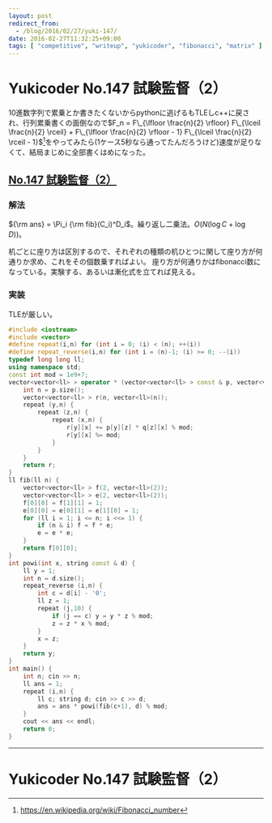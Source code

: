 ```yaml
---
layout: post
redirect_from:
  - /blog/2016/02/27/yuki-147/
date: 2016-02-27T11:32:25+09:00
tags: [ "competitive", "writeup", "yukicoder", "fibonacci", "matrix" ]
---
```


# Yukicoder No.147 試験監督（2）

$10$進数字列で累乗とか書きたくないからpythonに逃げるもTLEしc++に戻され、行列累乗書くの面倒なので$F_n = F\_{\lfloor \frac{n}{2} \rfloor} F\_{\lceil \frac{n}{2} \rceil} + F\_{\lfloor \frac{n}{2} \rfloor - 1} F\_{\lceil \frac{n}{2} \rceil - 1}$[^1]をやってみたら(1ケース5秒なら通ってたんだろうけど)速度が足りなくて、結局まじめに全部書くはめになった。

## [No.147 試験監督（2）](http://yukicoder.me/problems/370)

### 解法

${\rm ans} = \Pi_i {\rm fib}(C_i)^D_i$。繰り返し二乗法。$O(N (\log C + \log D))$。

机ごとに座り方は区別するので、それぞれの種類の机ひとつに関して座り方が何通りか求め、これをその個数乗すればよい。
座り方が何通りかはfibonacci数になっている。実験する、あるいは漸化式を立てれば見える。

### 実装

TLEが厳しい。

``` c++
#include <iostream>
#include <vector>
#define repeat(i,n) for (int i = 0; (i) < (n); ++(i))
#define repeat_reverse(i,n) for (int i = (n)-1; (i) >= 0; --(i))
typedef long long ll;
using namespace std;
const int mod = 1e9+7;
vector<vector<ll> > operator * (vector<vector<ll> > const & p, vector<vector<ll> > const & q) {
    int n = p.size();
    vector<vector<ll> > r(n, vector<ll>(n));
    repeat (y,n) {
        repeat (z,n) {
            repeat (x,n) {
                r[y][x] += p[y][z] * q[z][x] % mod;
                r[y][x] %= mod;
            }
        }
    }
    return r;
}
ll fib(ll n) {
    vector<vector<ll> > f(2, vector<ll>(2));
    vector<vector<ll> > e(2, vector<ll>(2));
    f[0][0] = f[1][1] = 1;
    e[0][0] = e[0][1] = e[1][0] = 1;
    for (ll i = 1; i <= n; i <<= 1) {
        if (n & i) f = f * e;
        e = e * e;
    }
    return f[0][0];
}
int powi(int x, string const & d) {
    ll y = 1;
    int n = d.size();
    repeat_reverse (i,n) {
        int c = d[i] - '0';
        ll z = 1;
        repeat (j,10) {
            if (j == c) y = y * z % mod;
            z = z * x % mod;
        }
        x = z;
    }
    return y;
}
int main() {
    int n; cin >> n;
    ll ans = 1;
    repeat (i,n) {
        ll c; string d; cin >> c >> d;
        ans = ans * powi(fib(c+1), d) % mod;
    }
    cout << ans << endl;
    return 0;
}
```

---

# Yukicoder No.147 試験監督（2）

[^1]: <https://en.wikipedia.org/wiki/Fibonacci_number>
